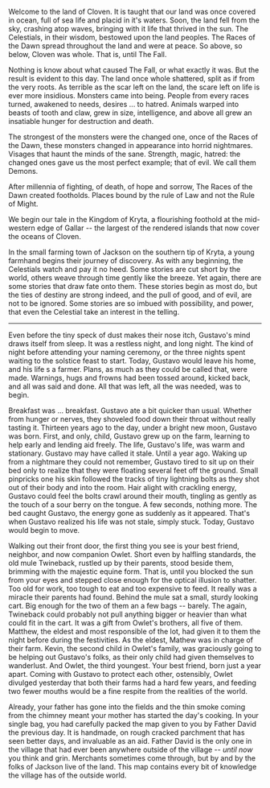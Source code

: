 
Welcome to the land of Cloven. It is taught that our land was once covered in ocean, full of sea life and placid in it's waters. Soon, the land fell from the sky, crashing atop waves, bringing with it life that thrived in the sun. The Celestials, in their wisdom, bestowed upon the land peoples. The Races of the Dawn spread throughout the land and were at peace. So above, so below, Cloven was whole. That is, until The Fall.

Nothing is know about what caused The Fall, or what exactly it was. But the result is evident to this day. The land once whole shattered, split as if from the very roots. As terrible as the scar left on the land, the scare left on life is ever more insidious. Monsters came into being. People from every races turned, awakened to needs, desires ... to hatred. Animals warped into beasts of tooth and claw, grew in size, intelligence, and above all grew an insatiable hunger for destruction and death.

The strongest of the monsters were the changed one, once of the Races of the Dawn, these monsters changed in appearance into horrid nightmares. Visages that haunt the minds of the sane. Strength, magic, hatred: the changed ones gave us the most perfect example; that of evil. We call them Demons.

After millennia of fighting, of death, of hope and sorrow, The Races of the Dawn created footholds. Places bound by the rule of Law and not the Rule of Might.

We begin our tale in the Kingdom of Kryta, a flourishing foothold at the mid-western edge of Gallar -- the largest of the rendered islands that now cover the oceans of Cloven.

In the small farming town of Jackson on the southern tip of Kryta, a young farmhand begins their journey of discovery. As with any beginning, the Celestials watch and pay it no heed. Some stories are cut short by the world, others weave through time gently like the breeze. Yet again, there are some stories that draw fate onto them. These stories begin as most do, but the ties of destiny are strong indeed, and the pull of good, and of evil, are not to be ignored. Some stories are so imbued with possibility, and power, that even the Celestial take an interest in the telling.

-----



Even before the tiny speck of dust makes their nose itch, Gustavo's mind draws itself from sleep. It was a restless night, and long night. The kind of night before attending your naming ceremony, or the three nights spent waiting to the solstice feast to start. Today, Gustavo would leave his home, and his life s a farmer. Plans, as much as they could be called that, were made. Warnings, hugs and frowns had been tossed around, kicked back, and all was said and done. All that was left, all the was needed, was to begin.

Breakfast was ... breakfast. Gustavo ate a bit quicker than usual. Whether from hunger or nerves, they shoveled food down their throat without really tasting it. Thirteen years ago to the day, under a bright new moon, Gustavo was born. First, and only, child, Gustavo grew up on the farm, learning to help early and lending aid freely. The life, Gustavo's life, was warm and stationary. Gustavo may have called it stale. Until a year ago. Waking up from a nightmare they could not remember, Gustavo tired to sit up on their bed only to realize that they were floating several feet off the ground. Small pinpricks one his skin followed the tracks of tiny lightning bolts as they shot out of their body and into the room. Hair alight with crackling energy, Gustavo could feel the bolts crawl around their mouth, tingling as gently as the touch of a sour berry on the tongue. A few seconds, nothing more. The bed caught Gustavo, the energy gone as suddenly as it appeared. That's when Gustavo realized his life was not stale, simply stuck. Today, Gustavo would begin to move.

Walking out their front door, the first thing you see is your best friend, neighbor, and now companion Owlet. Short even by halfling standards, the old mule Twineback, rustled up by their parents, stood beside them, brimming with the majestic equine form. That is, until you blocked the sun from your eyes and stepped close enough for the optical illusion to shatter. Too old for work, too tough to eat and too expensive to feed. It really was a miracle their parents had found. Behind the mule sat a small, sturdy looking cart. Big enough for the two of them an a few bags -- barely. The again, Twineback could probably not pull anything bigger or heavier than what could fit in the cart. It was a gift from Owlet's brothers, all five of them. Matthew, the eldest and most responsible of the lot, had given it to them the night before during the festivities. As the eldest, Mathew was in charge of their farm. Kevin, the second child in Owlet's family, was graciously going to be helping out Gustavo's folks, as their only child had given themselves to wanderlust. And Owlet, the third youngest. Your best friend, born just a year apart. Coming with Gustavo to protect each other, ostensibly, Owlet divulged yesterday that both their farms had a hard few years, and feeding two fewer mouths would be a fine respite from the realities of the world.

Already, your father has gone into the fields and the thin smoke coming from the chimney meant your mother has started the day's cooking. In your single bag, you had carefully packed the map given to you by Father David the previous day. It is handmade, on rough cracked parchment that has seen better days, and invaluable as an aid. Father David is the only one in the village that had ever been anywhere outside of the village -- *until now* you think and grin. Merchants sometimes come through, but by and by the folks of Jackson live of the land. This map contains every bit of knowledge the village has of the outside world. 

